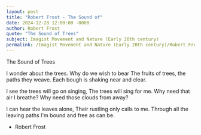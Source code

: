 ```yaml
---
layout: post
title: "Robert Frost - The Sound of"
date: 2024-12-28 12:00:00 -0000
author: Robert Frost
quote: "The Sound of Trees"
subject: Imagist Movement and Nature (Early 20th century)
permalink: /Imagist Movement and Nature (Early 20th century)/Robert Frost/Robert Frost - The Sound of
---
```


The Sound of Trees

I wonder about the trees.
Why do we wish to bear
The fruits of trees, the paths they weave.
Each bough is shaking near and clear.

I see the trees will go on singing,
The trees will sing for me.
Why need that air I breathe?
Why need those clouds from away?

I can hear the leaves alone,
Their rustling only calls to me.
Through all the leaving paths
I'm bound and free as can be.

- Robert Frost
